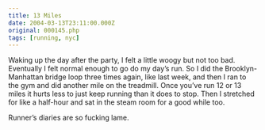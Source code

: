 ```yaml
---
title: 13 Miles
date: 2004-03-13T23:11:00.000Z
original: 000145.php
tags: [running, nyc]
---
```


Waking up the day after the party, I felt a little woogy but not too bad. Eventually I felt normal enough to go do my day’s run. So I did the Brooklyn-Manhattan bridge loop three times again, like last week, and then I ran to the gym and did another mile on the treadmill. Once you’ve run 12 or 13 miles it hurts less to just keep running than it does to stop. Then I stretched for like a half-hour and sat in the steam room for a good while too.

Runner’s diaries are so fucking lame.
